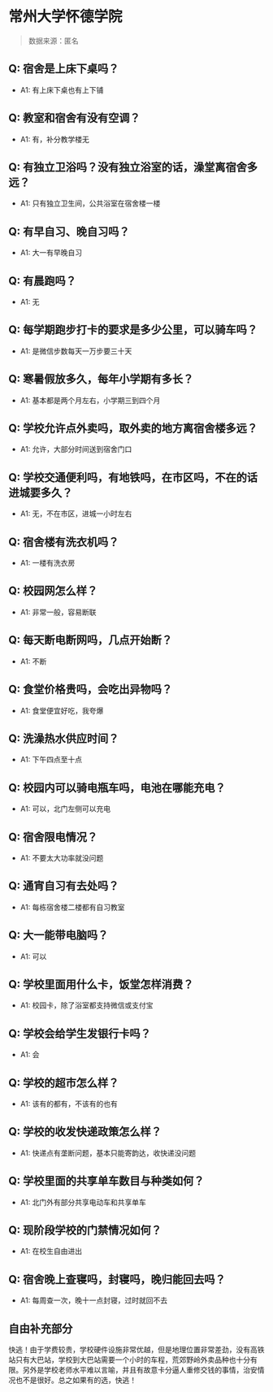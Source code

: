 # 常州大学怀德学院

> 数据来源：匿名

## Q: 宿舍是上床下桌吗？

- A1: 有上床下桌也有上下铺

## Q: 教室和宿舍有没有空调？

- A1: 有，补分教学楼无

## Q: 有独立卫浴吗？没有独立浴室的话，澡堂离宿舍多远？

- A1: 只有独立卫生间，公共浴室在宿舍楼一楼

## Q: 有早自习、晚自习吗？

- A1: 大一有早晚自习

## Q: 有晨跑吗？

- A1: 无

## Q: 每学期跑步打卡的要求是多少公里，可以骑车吗？

- A1: 是微信步数每天一万步要三十天

## Q: 寒暑假放多久，每年小学期有多长？

- A1: 基本都是两个月左右，小学期三到四个月

## Q: 学校允许点外卖吗，取外卖的地方离宿舍楼多远？

- A1: 允许，大部分时间送到宿舍门口

## Q: 学校交通便利吗，有地铁吗，在市区吗，不在的话进城要多久？

- A1: 无，不在市区，进城一小时左右

## Q: 宿舍楼有洗衣机吗？

- A1: 一楼有洗衣房

## Q: 校园网怎么样？

- A1: 非常一般，容易断联

## Q: 每天断电断网吗，几点开始断？

- A1: 不断

## Q: 食堂价格贵吗，会吃出异物吗？

- A1: 食堂便宜好吃，我夸爆

## Q: 洗澡热水供应时间？

- A1: 下午四点至十点

## Q: 校园内可以骑电瓶车吗，电池在哪能充电？

- A1: 可以，北门左侧可以充电

## Q: 宿舍限电情况？

- A1: 不要太大功率就没问题

## Q: 通宵自习有去处吗？

- A1: 每栋宿舍楼二楼都有自习教室

## Q: 大一能带电脑吗？

- A1: 可以

## Q: 学校里面用什么卡，饭堂怎样消费？

- A1: 校园卡，除了浴室都支持微信或支付宝

## Q: 学校会给学生发银行卡吗？

- A1: 会

## Q: 学校的超市怎么样？

- A1: 该有的都有，不该有的也有

## Q: 学校的收发快递政策怎么样？

- A1: 快递点有垄断问题，基本只能寄韵达，收快递没问题

## Q: 学校里面的共享单车数目与种类如何？

- A1: 北门外有部分共享电动车和共享单车

## Q: 现阶段学校的门禁情况如何？

- A1: 在校生自由进出

## Q: 宿舍晚上查寝吗，封寝吗，晚归能回去吗？

- A1: 每周查一次，晚十一点封寝，过时就回不去

## 自由补充部分

快逃！由于学费较贵，学校硬件设施非常优越，但是地理位置非常差劲，没有高铁站只有大巴站，学校到大巴站需要一个小时的车程，荒郊野岭外卖品种也十分有限。另外是学校老师水平难以言喻，并且有故意卡分逼人重修交钱的事情，治安情况也不是很好。总之如果有的选，快逃！